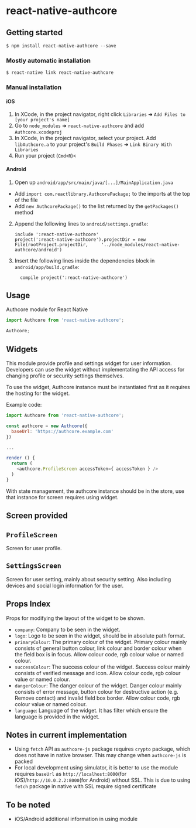 # react-native-authcore

## Getting started

`$ npm install react-native-authcore --save`

### Mostly automatic installation

`$ react-native link react-native-authcore`

### Manual installation


#### iOS

1. In XCode, in the project navigator, right click `Libraries` ➜ `Add Files to [your project's name]`
2. Go to `node_modules` ➜ `react-native-authcore` and add `Authcore.xcodeproj`
3. In XCode, in the project navigator, select your project. Add `libAuthcore.a` to your project's `Build Phases` ➜ `Link Binary With Libraries`
4. Run your project (`Cmd+R`)<

#### Android

1. Open up `android/app/src/main/java/[...]/MainApplication.java`
  - Add `import com.reactlibrary.AuthcorePackage;` to the imports at the top of the file
  - Add `new AuthcorePackage()` to the list returned by the `getPackages()` method
2. Append the following lines to `android/settings.gradle`:
  	```
  	include ':react-native-authcore'
  	project(':react-native-authcore').projectDir = new File(rootProject.projectDir, 	'../node_modules/react-native-authcore/android')
  	```
3. Insert the following lines inside the dependencies block in `android/app/build.gradle`:
  	```
      compile project(':react-native-authcore')
  	```


## Usage

Authcore module for React Native
```javascript
import Authcore from 'react-native-authcore';

Authcore;
```

## Widgets

This module provide profile and settings widget for user information. Developers can use the widget without implementating the API access for changing profile or security settings themselves.

To use the widget, Authcore instance must be instantiated first as it requires the hosting for the widget.

Example code:

```javascript
import Authcore from 'react-native-authcore';

const authcore = new Authcore({
  baseUrl: 'https://authcore.example.com'
})

...

render () {
  return (
    <authcore.ProfileScreen accessToken={ accessToken } />
  )
}
```

With state management, the authcore instance should be in the store, use that instance for screen requires using widget.

Screen provided
---

`ProfileScreen`
---
Screen for user profile.

`SettingsScreen`
---
Screen for user setting, mainly about security setting. Also including devices and social login information for the user.

Props Index
---

Props for modifying the layout of the widget to be shown.

* `company`: Company to be seen in the widget.
* `logo`: Logo to be seen in the widget, should be in absolute path format.
* `primaryColour`: The primary colour of the widget. Primary colour mainly consists of general button colour, link colour and border colour when the field box is in focus. Allow colour code, rgb colour value or named colour.
* `successColour`: The success colour of the widget. Success colour mainly consists of verified message and icon. Allow colour code, rgb colour value or named colour.
* `dangerColour`: The danger colour of the widget. Danger colour mainly consists of error message, button colour for destructive action (e.g. Remove contact) and invalid field box border. Allow colour code, rgb colour value or named colour.
* `language`: Language of the widget. It has filter which ensure the language is provided in the widget.

## Notes in current implementation

* Using `fetch` API as `authcore-js` package requires `crypto` package, which does not have in native browser. This may change when `authcore-js` is packed
* For local development using simulator, it is better to use the module requires `baseUrl` as
  `http://localhost:8000`(for iOS)/`http://10.0.2.2:8000`(for Android) without SSL. This is due to using `fetch` package in native with SSL require signed certificate

## To be noted
* iOS/Android additional information in using module
